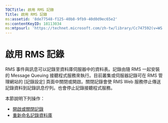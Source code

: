 ```yaml
---
TOCTitle: 啟用 RMS 記錄
Title: 啟用 RMS 記錄
ms:assetid: '8de77548-f125-40b8-9fb9-40d0d9ec65e2'
ms:contentKeyID: 18113034
ms:mtpsurl: 'https://technet.microsoft.com/zh-tw/library/Cc747592(v=WS.10)'
---
```


啟用 RMS 記錄
=============

RMS 事件與訊息可以記錄至資料庫伺服器中的資料表。記錄由隨 RMS 一起安裝的 Message Queuing 接聽程式服務來執行。目前叢集或伺服器記錄可在 RMS 管理網站的 \[記錄設定\] 頁面中關閉或開啟。關閉記錄會使 RMS Web 服務停止傳送記錄資料到記錄訊息佇列。也會停止記錄接聽程式服務。

本節說明下列操作：

-   [開啟或關閉記錄](https://technet.microsoft.com/8e672f95-566f-4070-9a2a-2f70f087148f)
-   [重新命名記錄資料庫](https://technet.microsoft.com/e0e8dc95-767f-4b84-8966-914ab083471b)